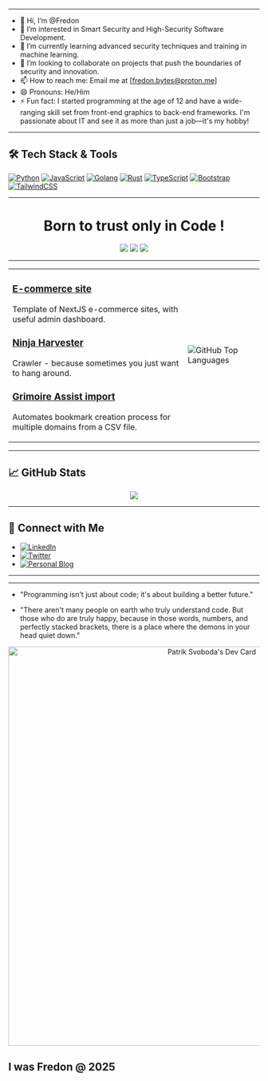 
---

 - 👋 Hi, I’m @Fredon
 - 👀 I’m interested in Smart Security and High-Security Software Development.
 - 🌱 I’m currently learning advanced security techniques and training in machine learning.
 - 💞️ I’m looking to collaborate on projects that push the boundaries of security and innovation.
 - 📫 How to reach me: Email me at [fredon.bytes@proton.me]
 - 😄 Pronouns: He/Him
 - ⚡ Fun fact: I started programming at the age of 12 and have a wide-ranging skill set from front-end graphics to back-end frameworks. I'm passionate about IT and see it as more than just a job—it's my hobby!
 
---

## 🛠️ Tech Stack & Tools

[![Python](https://img.shields.io/badge/Python-3670A0?style=for-the-badge&logo=python&logoColor=white)](https://www.python.org/)
[![JavaScript](https://img.shields.io/badge/JavaScript-F7DF1E?style=for-the-badge&logo=javascript&logoColor=black)](https://developer.mozilla.org/en-US/docs/Web/JavaScript)
[![Golang](https://img.shields.io/badge/Go-00ADD8?style=for-the-badge&logo=go&logoColor=white)](https://golang.org/)
[![Rust](https://img.shields.io/badge/Rust-000000?style=for-the-badge&logo=rust&logoColor=white)](https://www.rust-lang.org/)
[![TypeScript](https://img.shields.io/badge/TypeScript-007ACC?style=for-the-badge&logo=typescript&logoColor=white)](https://www.typescriptlang.org/)
[![Bootstrap](https://img.shields.io/badge/Bootstrap-563D7C?style=for-the-badge&logo=bootstrap&logoColor=white)](https://getbootstrap.com/)
[![TailwindCSS](https://img.shields.io/badge/TailwindCSS-38B2AC?style=for-the-badge&logo=tailwind-css&logoColor=white)](https://tailwindcss.com/)

---
<h1 align="center">Born to trust only in Code !</h1>

<p align="center">
 <img src='https://img.shields.io/badge/WebDeveloper-5E35B1?style=for-the-badge&logo=sharp&logoColor=blue' /> 
  <img src='https://img.shields.io/badge/SecurityExpert-42beff?style=for-the-badge&logo=go&logoColor=black' /> 
  <img src='https://img.shields.io/badge/FullStackLifestyle-e42b41?style=for-the-badge&logo=bootstrap&logoColor=red' /> 
</p>


---
<table>
  <tr>
    <td>
      <h3><a href="https://github.com/Fredon/smart-security-system">E-commerce site</a></h3>
      <p>Template of NextJS e-commerce sites, with useful admin dashboard.</p>
      <h3><a href="https://github.com/DiXiDeR/WebNinjaHarvester.git">Ninja Harvester</a></h3>
      <p>Crawler - because sometimes you just want to hang around.</p>
      <h3><a href="https://github.com/DiXiDeR/GrimoireAssist.git">Grimoire Assist import</a></h3>
      <p>Automates bookmark creation process for multiple domains from a CSV file.</p>
    </td>
    <td>
      <img src='https://github-readme-stats.vercel.app/api/top-langs/?username=patrik-fredon&theme=synthwave' alt="GitHub Top Languages"/>
    </td>
  </tr>
</table>



---

<h2>📈 GitHub Stats</h2>

<p align="center">
    <img src='https://github-readme-stats.vercel.app/api?username=patrik-fredon&show_icons=true&theme=synthwave' />
     
</p>

---
## 💬 Connect with Me

- [![LinkedIn](https://img.shields.io/badge/LinkedIn-Connect-blue?style=flat&logo=linkedin)](https://www.linkedin.com/in/Fredon)
- [![Twitter](https://img.shields.io/twitter/follow/Fredon?style=social)](https://twitter.com/Fredon)
- [![Personal Blog](https://img.shields.io/badge/Blog-Follow-lightgrey?style=flat&logo=blogger)](https://fredon.dev/blog)

---


---
- "Programming isn't just about code; it's about building a better future."

- "There aren't many people on earth who truly understand code. But those who do are truly happy, because in those words, numbers, and perfectly stacked brackets, there is a place where the demons in your head quiet down." 

<p align="center">
 <img src="https://api.daily.dev/devcards/v2/e6P0XIguJcE4F5bB1OVF5.png?type=wide&r=usx" width="800" alt="Patrik Svoboda's Dev Card"/>
</p>



I was Fredon @ 2025
---
</div>


